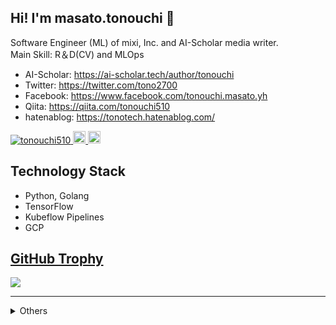 ## Hi! I'm masato.tonouchi 👋
Software Engineer (ML) of mixi, Inc. and AI-Scholar media writer.  
Main Skill: R＆D(CV) and MLOps

- AI-Scholar: https://ai-scholar.tech/author/tonouchi  
- Twitter: https://twitter.com/tono2700  
- Facebook: https://www.facebook.com/tonouchi.masato.yh  
- Qiita: https://qiita.com/tonouchi510  
- hatenablog: https://tonotech.hatenablog.com/  

<p align="left"> 
  <a href="https://github.com/tonouchi510/tonouchi510/">
    <img src="https://komarev.com/ghpvc/?username=tonouchi510" alt="tonouchi510" />
  </a>
  <a href="http://twitter.com/tonouchi510">
    <img height="20" src="https://img.shields.io/twitter/follow/tono2700?label=Twitter&logo=twitter&style=flat" />
  </a>
  <a href="http://qiita.com/tonouchi510">
    <img height="20" src="https://qiita-badge.apiapi.app/s/tonouchi510/posts.svg" />
  </a>
</p>


## Technology Stack
- Python, Golang
- TensorFlow
- Kubeflow Pipelines
- GCP

## [GitHub Trophy](https://github.com/tonouchi510/github-profile-trophy)
<a href="https://github.com/tonouchi510/github-profile-trophy">
  <img src="https://github-profile-trophy.vercel.app/?username=tonouchi510"/>
</a>

---

<details>
  <summary>Others</summary>

#### 受賞
- 2017/10 MWS Cup 2017 2位
  - https://www.iwsec.org/mws/2017/photo.html
- 2019/12 NAVITIME API CHALLENGE 優秀賞
  - https://api-sdk.navitime.co.jp/challenge2019/
  - https://github.com/tonouchi510/navitime-challenge

#### 登壇歴
- 2018/05 SPT2018発表 "安全性と利便性を考慮したチャレンジ・レスポンス分離ユーザ認証に関する提案：Dummy Indicator"
- 2019/09 FIT2019発表 "CNNを用いた類似した三次元船型形状からの造波抵抗推定"
- 2020/07 日本ディープラーニング協会主催 CVPR 2020 技術報告会
  - https://jdla.connpass.com/event/177973/
</details>
